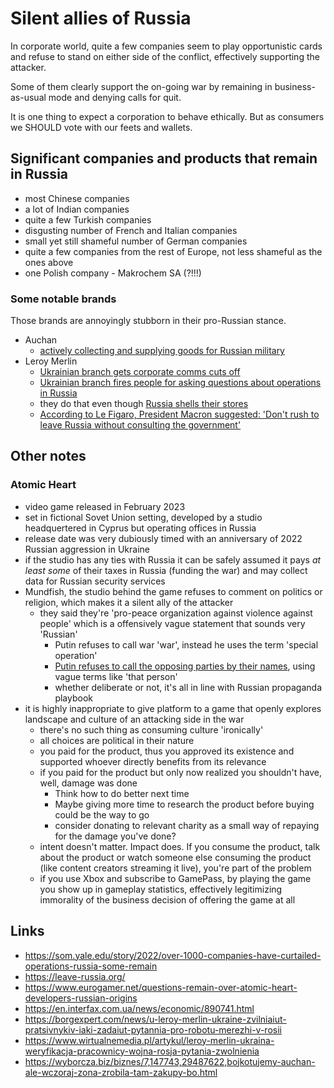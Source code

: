 # Silent allies of Russia

In corporate world, quite a few companies seem to play opportunistic cards and refuse to stand on either side of the conflict, effectively supporting the attacker.

Some of them clearly support the on-going war by remaining in business-as-usual mode and denying calls for quit.

It is one thing to expect a corporation to behave ethically. But as consumers we SHOULD vote with our feets and wallets.

## Significant companies and products that remain in Russia

- most Chinese companies
- a lot of Indian companies
- quite a few Turkish companies
- disgusting number of French and Italian companies
- small yet still shameful number of German companies
- quite a few companies from the rest of Europe, not less shameful as the ones above
- one Polish company - Makrochem SA (?!!!)

### Some notable brands

Those brands are annoyingly stubborn in their pro-Russian stance.

- Auchan
  - [actively collecting and supplying goods for Russian military](https://www.ukrinform.net/rubric-crime/3671365-exposed-auchan-subsidiary-supplied-goods-to-russian-military-aided-mobilization-effort.html)
- Leroy Merlin
  - [Ukrainian branch gets corporate comms cuts off](https://www.business-humanrights.org/en/latest-news/france-leroy-merlin-disconnected-ukrainian-office-from-corporate-communication-but-continues-to-wrk-in-russia/)
  - [Ukrainian branch fires people for asking questions about operations in Russia](https://borgexpert.com/news/u-leroy-merlin-ukraine-zvilniaiut-pratsivnykiv-iaki-zadaiut-pytannia-pro-robotu-merezhi-v-rosii)
  - they do that even though [Russia shells their stores](https://www.nytimes.com/2022/03/25/business/leroy-merlin-ukraine-russia.html)
  - [According to Le Figaro, President Macron suggested: 'Don't rush to leave Russia without consulting the government'](https://czyztak.pl/kategoria/gospodarka/biznes-nie-rusza-sie-z-moskwy-macron-nie-spieszcie-sie-z-wyjazdem-z-rosji/)

## Other notes

### Atomic Heart

- video game released in February 2023
- set in fictional Sovet Union setting, developed by a studio headquertered in Cyprus but operating offices in Russia
- release date was very dubiously timed with an anniversary of 2022 Russian aggression in Ukraine
- if the studio has any ties with Russia it can be safely assumed it pays _at least some_ of their taxes in Russia (funding the war) and may collect data for Russian security services
- Mundfish, the studio behind the game refuses to comment on politics or religion, which makes it a silent ally of the attacker
  - they said they're 'pro-peace organization against violence against people' which is a offensively vague statement that sounds very 'Russian'
    - Putin refuses to call war 'war', instead he uses the term 'special operation'
    - [Putin refuses to call the opposing parties by their names](https://www.youtube.com/watch?v=fOD3D-zP94o), using vague terms like 'that person'
    - whether deliberate or not, it's all in line with Russian propaganda playbook
- it is highly inappropriate to give platform to a game that openly explores landscape and culture of an attacking side in the war
  - there's no such thing as consuming culture 'ironically'
  - all choices are political in their nature
  - you paid for the product, thus you approved its existence and supported whoever directly benefits from its relevance
  - if you paid for the product but only now realized you shouldn't have, well, damage was done
    - Think how to do better next time
    - Maybe giving more time to research the product before buying could be the way to go
    - consider donating to relevant charity as a small way of repaying for the damage you've done?
  - intent doesn't matter. Impact does. If you consume the product, talk about the product or watch someone else consuming the product (like content creators streaming it live), you're part of the problem
  - if you use Xbox and subscribe to GamePass, by playing the game you show up in gameplay statistics, effectively legitimizing immorality of the business decision of offering the game at all

## Links

- https://som.yale.edu/story/2022/over-1000-companies-have-curtailed-operations-russia-some-remain
- https://leave-russia.org/
- https://www.eurogamer.net/questions-remain-over-atomic-heart-developers-russian-origins
- https://en.interfax.com.ua/news/economic/890741.html
- https://borgexpert.com/news/u-leroy-merlin-ukraine-zvilniaiut-pratsivnykiv-iaki-zadaiut-pytannia-pro-robotu-merezhi-v-rosii
- https://www.wirtualnemedia.pl/artykul/leroy-merlin-ukraina-weryfikacja-pracownicy-wojna-rosja-pytania-zwolnienia
- https://wyborcza.biz/biznes/7,147743,29487622,bojkotujemy-auchan-ale-wczoraj-zona-zrobila-tam-zakupy-bo.html
